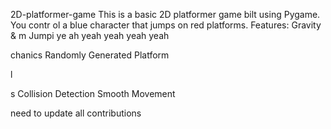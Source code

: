 


     


 2D-platformer-game
This is a basic 2D platformer game 
bilt using Pygame. You contr
ol a blue 
character that jumps on red platforms.
Features: Gravity &amp;
m
Jumpi
ye ah yeah yeah yeah yeah

chanics Randomly Generated Platform

l




s Collision Detection  Smooth Movement



need  to update all contributions 



 